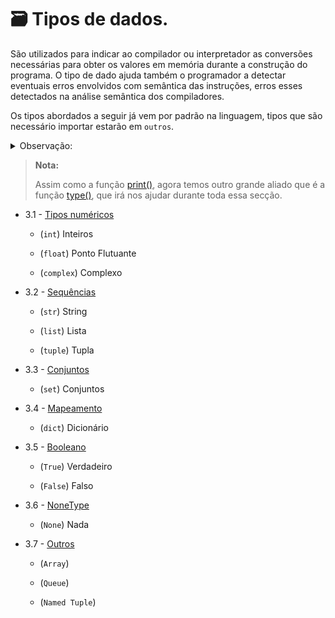 # 🗃️ Tipos de dados.

São utilizados para indicar ao compilador ou interpretador as conversões necessárias para obter os valores em memória durante a construção do programa. O tipo de dado ajuda também o programador a detectar eventuais erros envolvidos com semântica das instruções, erros esses detectados na análise semântica dos compiladores.

Os tipos abordados a seguir já vem por padrão na linguagem, tipos que são necessário importar estarão em `outros`.

<details>
  <summary>Observação:</summary>

> Assim como no dia a dia sabemos diferenciar o que é texto, número e etc, a linguagem tão sabe. A analógia mais comum de se ver é relacionado a [conjuntos numéricos](https://pt.wikipedia.org/wiki/Conjunto).
>
> Exemplo de conjuntos numéricos:
>
> Reais, Imaginarios, Naturais, ...

</details>

> **__Nota:__**
>
> Assim como a função [print()](https://docs.python.org/3/library/functions.html#print), agora temos outro grande aliado que é a função [type()](https://docs.python.org/3/library/functions.html#type), que irá nos ajudar durante toda essa secção.


- 3.1 - [Tipos numéricos](./numerics.md)

    - (`int`) Inteiros

    - (`float`) Ponto Flutuante

    - (`complex`) Complexo

- 3.2 - [Sequências]()

    - (`str`) String

    - (`list`) Lista

    - (`tuple`) Tupla

- 3.3 - [Conjuntos]()

    - (`set`) Conjuntos

- 3.4 - [Mapeamento]()

    - (`dict`) Dicionário

- 3.5 - [Booleano]()

    - (`True`) Verdadeiro

    - (`False`) Falso

- 3.6 - [NoneType]()

    - (`None`) Nada

- 3.7 - [Outros]()

    - (`Array`)

    - (`Queue`)

    - (`Named Tuple`)